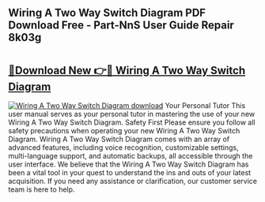 ## Wiring A Two Way Switch Diagram PDF Download Free - Part-NnS User Guide Repair 8k03g

# <h2><a href="http://dfp0rni.blite.top/?on=Wiring+A+Two+Way+Switch+Diagram">🔗Download New 👉🔴 Wiring A Two Way Switch Diagram</a></h2>

[![Wiring A Two Way Switch Diagram download](https://i.imgur.com/lujVjoI.png)](http://dfp0rni.blite.top/?on=Wiring+A+Two+Way+Switch+Diagram)
Your Personal Tutor This user manual serves as your personal tutor in mastering the use of your new Wiring A Two Way Switch Diagram. Safety First Please ensure you follow all safety precautions when operating your new Wiring A Two Way Switch Diagram. Wiring A Two Way Switch Diagram comes with an array of advanced features, including voice recognition, customizable settings, multi-language support, and automatic backups, all accessible through the user interface. We believe that the Wiring A Two Way Switch Diagram has been a vital tool in your quest to understand the ins and outs of your latest acquisition. If you need any assistance or clarification, our customer service team is here to help.
